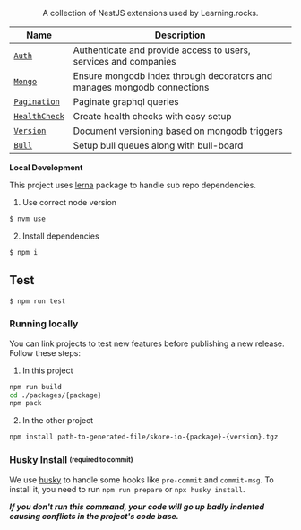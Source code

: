<p align="center">
A collection of NestJS extensions used by Learning.rocks.
</p>

| Name                                     | Description                                                             |
| ---------------------------------------- | ----------------------------------------------------------------------- |
| [`Auth`](./packages/auth)                | Authenticate and provide access to users, services and companies        |
| [`Mongo`](./packages/mongo)              | Ensure mongodb index through decorators and manages mongodb connections |
| [`Pagination`](./packages/pagination)    | Paginate graphql queries                                                |
| [`HealthCheck`](./packages/health-check) | Create health checks with easy setup                                    |
| [`Version`](./packages/version)          | Document versioning based on mongodb triggers                           |
| [`Bull`](./packages/bull)                | Setup bull queues along with bull-board                                 |

**Local Development**

This project uses [lerna](https://www.npmjs.com/package/lerna) package to handle sub repo dependencies.

1.  Use correct node version

```bash
$ nvm use
```

2.  Install dependencies

```bash
$ npm i
```

## Test

```bash
$ npm run test
```

### Running locally

You can link projects to test new features before publishing a new release.
Follow these steps:

1. In this project

```bash
npm run build
cd ./packages/{package}
npm pack
```

2. In the other project

```bash
npm install path-to-generated-file/skore-io-{package}-{version}.tgz
```

### Husky Install <sub><sup>(required to commit)</sup></sub>

We use [husky](https://www.npmjs.com/package/husky) to handle some hooks like `pre-commit` and `commit-msg`. To install it, you need to run `npm run prepare` or `npx husky install`.

**_If you don't run this command, your code will go up badly indented causing conflicts in the project's code base._**
